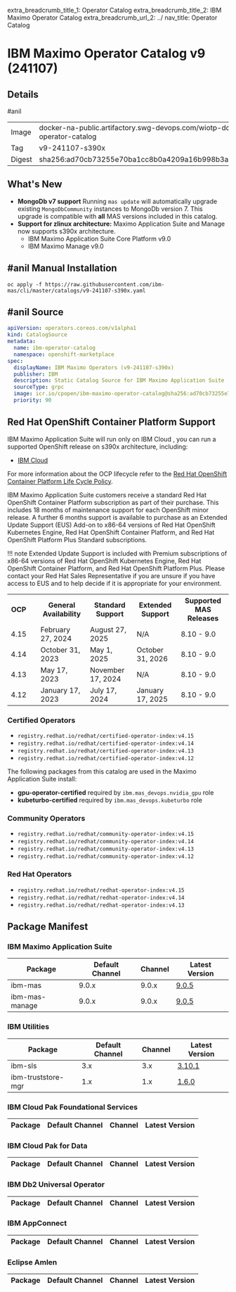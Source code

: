 extra_breadcrumb_title_1: Operator Catalog
extra_breadcrumb_title_2: IBM Maximo Operator Catalog
extra_breadcrumb_url_2: ../
nav_title: Operator Catalog

IBM Maximo Operator Catalog v9 (241107)
===============================================================================

Details
-------------------------------------------------------------------------------
#anil
<table>
  <tr><td>Image</td><td>docker-na-public.artifactory.swg-devops.com/wiotp-docker-local/cpopen/ibm-maximo-operator-catalog</tr></tr>
  <tr><td>Tag</td><td>v9-241107-s390x</tr></tr>
  <tr><td>Digest</td><td>sha256:ad70cb73255e70ba1cc8b0a4209a16b998b3acf2dc29b6e14020a5826b43511c</tr></tr> 
  <!-- ^^^^^ tbc -->
</table>


What's New
-------------------------------------------------------------------------------
- **MongoDb v7 support**  Running `mas update` will automatically upgrade existing `MongoDbCommunity` instances to MongoDb version 7.  This upgrade is compatible with **all** MAS versions included in this catalog.
- **Support for zlinux architecture:** Maximo Application Suite and Manage now supports s390x architecture.
    - IBM Maximo Application Suite Core Platform v9.0
    - IBM Maximo Manage v9.0

#anil
Manual Installation
-------------------------------------------------------------------------------
`oc apply -f https://raw.githubusercontent.com/ibm-mas/cli/master/catalogs/v9-241107-s390x.yaml`

#anil
Source
-------------------------------------------------------------------------------
```yaml
apiVersion: operators.coreos.com/v1alpha1
kind: CatalogSource
metadata:
  name: ibm-operator-catalog
  namespace: openshift-marketplace
spec:
  displayName: IBM Maximo Operators (v9-241107-s390x)
  publisher: IBM
  description: Static Catalog Source for IBM Maximo Application Suite
  sourceType: grpc
  image: icr.io/cpopen/ibm-maximo-operator-catalog@sha256:ad70cb73255e70ba1cc8b0a4209a16b998b3acf2dc29b6e14020a5826b43511c
  priority: 90
```

Red Hat OpenShift Container Platform Support
-------------------------------------------------------------------------------
IBM Maximo Application Suite will run only on IBM Cloud , you can run a supported OpenShift release on s390x architecture, including:

- [IBM Cloud](https://www.ibm.com/cloud/openshift)

For more information about the OCP lifecycle refer to the [Red Hat OpenShift Container Platform Life Cycle Policy](https://access.redhat.com/support/policy/updates/openshift/).

IBM Maximo Application Suite customers receive a standard Red Hat OpenShift Container Platform subscription as part of their purchase. This includes 18 months of maintenance support for each OpenShift minor release.  A further 6 months support is available to purchase as an Extended Update Support (EUS) Add-on to x86-64 versions of Red Hat OpenShift Kubernetes Engine, Red Hat OpenShift Container Platform, and Red Hat OpenShift Platform Plus Standard subscriptions.

!!! note
Extended Update Support is included with Premium subscriptions of x86-64 versions of Red Hat OpenShift Kubernetes Engine, Red Hat OpenShift Container Platform, and Red Hat OpenShift Platform Plus. Please contact your Red Hat Sales Representative if you are unsure if you have access to EUS and to help decide if it is appropriate for your environment.

<table class="compatabilityMatrix">
  <tr>
    <th>OCP</th><td rowspan="5" class="spacer"></td>
    <th>General Availability</th>
    <th>Standard Support</th>
    <th>Extended Support</th>
    <th>Supported MAS Releases</th>
  </tr>
  <tr>
    <td class="firstColumn">4.15</td>
    <td>February 27, 2024</td>
    <td>August 27, 2025</td>
    <td>N/A</td>
    <td>8.10 - 9.0</td>
  </tr>
  <tr>
    <td class="firstColumn">4.14</td>
    <td>October 31, 2023</td>
    <td>May 1, 2025</td>
    <td>October 31, 2026</td>
    <td>8.10 - 9.0</td>
  </tr>
  <tr>
    <td class="firstColumn">4.13</td>
    <td>May 17, 2023</td>
    <td>November 17, 2024</td>
    <td>N/A</td>
    <td>8.10 - 9.0</td>
  </tr>
  <tr>
    <td class="firstColumn">4.12</td>
    <td>January 17, 2023</td>
    <td>July 17, 2024</td>
    <td>January 17, 2025</td>
    <td>8.10 - 9.0</td>
  </tr>
</table>


### Certified Operators
- `registry.redhat.io/redhat/certified-operator-index:v4.15`
- `registry.redhat.io/redhat/certified-operator-index:v4.14`
- `registry.redhat.io/redhat/certified-operator-index:v4.13`
- `registry.redhat.io/redhat/certified-operator-index:v4.12`

The following packages from this catalog are used in the Maximo Application Suite install:

- **gpu-operator-certified** required by `ibm.mas_devops.nvidia_gpu` role
- **kubeturbo-certified** required by `ibm.mas_devops.kubeturbo` role


### Community Operators
- `registry.redhat.io/redhat/community-operator-index:v4.15`
- `registry.redhat.io/redhat/community-operator-index:v4.14`
- `registry.redhat.io/redhat/community-operator-index:v4.13`
- `registry.redhat.io/redhat/community-operator-index:v4.12`


### Red Hat Operators
- `registry.redhat.io/redhat/redhat-operator-index:v4.15`
- `registry.redhat.io/redhat/redhat-operator-index:v4.14`
- `registry.redhat.io/redhat/redhat-operator-index:v4.13`


Package Manifest
-------------------------------------------------------------------------------


### IBM Maximo Application Suite
| Package        | Default Channel   | Channel   | Latest Version                            |
|----------------|-------------------|-----------|-------------------------------------------|
| ibm-mas        | 9.0.x             | 9.0.x     | [9.0.5](packages/ibm-mas/9.0.5.md)        |
| ibm-mas-manage | 9.0.x             | 9.0.x     | [9.0.5](packages/ibm-mas-manage/9.0.5.md) |

### IBM Utilities
| Package            | Default Channel   | Channel   | Latest Version                                |
|--------------------|-------------------|-----------|-----------------------------------------------|
| ibm-sls            | 3.x               | 3.x       | [3.10.1](packages/ibm-sls/3.10.1.md)          |
| ibm-truststore-mgr | 1.x               | 1.x       | [1.6.0](packages/ibm-truststore-mgr/1.6.0.md) |

### IBM Cloud Pak Foundational Services
| Package   | Default Channel   | Channel   | Latest Version   |
|-----------|-------------------|-----------|------------------|

### IBM Cloud Pak for Data
| Package   | Default Channel   | Channel   | Latest Version   |
|-----------|-------------------|-----------|------------------|

### IBM Db2 Universal Operator
| Package   | Default Channel   | Channel   | Latest Version   |
|-----------|-------------------|-----------|------------------|

### IBM AppConnect
| Package   | Default Channel   | Channel   | Latest Version   |
|-----------|-------------------|-----------|------------------|

### Eclipse Amlen
| Package   | Default Channel   | Channel   | Latest Version   |
|-----------|-------------------|-----------|------------------|
